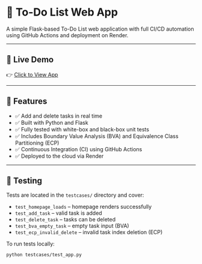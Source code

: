 # 📝 To-Do List Web App

A simple Flask-based To-Do List web application with full CI/CD automation using GitHub Actions and deployment on Render.

---

## 🚀 Live Demo
👉 [Click to View App](https://todo-app-h18x.onrender.com/)

---

## 🧩 Features

- ✅ Add and delete tasks in real time
- ✅ Built with Python and Flask
- ✅ Fully tested with white-box and black-box unit tests
- ✅ Includes Boundary Value Analysis (BVA) and Equivalence Class Partitioning (ECP)
- ✅ Continuous Integration (CI) using GitHub Actions
- ✅ Deployed to the cloud via Render

---

## 🧪 Testing

Tests are located in the `testcases/` directory and cover:

- `test_homepage_loads` – homepage renders successfully
- `test_add_task` – valid task is added
- `test_delete_task` – tasks can be deleted
- `test_bva_empty_task` – empty task input (BVA)
- `test_ecp_invalid_delete` – invalid task index deletion (ECP)

To run tests locally:

```bash
python testcases/test_app.py
